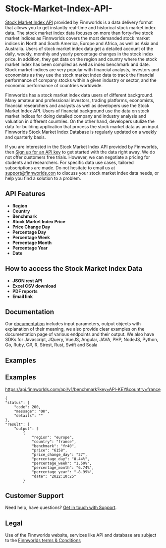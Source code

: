 # Stock-Market-Index-API-
<p><a href="https://finnworlds.com/stock-market-index-api/">Stock Market Index API</a> provided by Finnworlds is a data delivery format that allows you to get instantly real-time and historical stock market index data. The stock market index data focuses on more than forty-five stock market indices as Finnworlds covers the most demanded stock market indices in North and South America, Europe and Africa, as well as Asia and Australia. Users of stock market index data get a detailed account of the daily,  weekly, monthly and yearly percentage changes in the stock index price. In addition, they get data on the region and country where the stock market index has been compiled as well as index benchmark and date. Stock market indices are very popular with financial analysts, investors and economists as they use the stock market index data to track the financial performance of company stocks within a given industry or sector, and the economic performance of countries worldwide. 

Finnworlds has a stock market index data users of different background. Many amateur and professional investors, trading platforms, economists, financial researchers and analysts as well as developers use the Stock Market Index API. Users of financial background use the data on stock market indices for doing detailed company and industry analysis and valuation in different countries. On the other hand, developers utulize the data for building application that process the stock market data as an input. Finnworlds Stock Market Index Database is regularly updated on a weekly and quarterly basis. 

If you are interested in the Stock Market Index API provided by Finnworlds, then <a href="https://finnworlds.com/pricing">Sign up for an API key</a> to get started with the data right away. We do not offer customers free trials. However, we can negotiate a pricing for students and researchers. For specific data use cases, tailored subscriptions are made. Do not hesitate to email us at support@finnworlds.con to discuss your stock market index data needs, or help you find a solution to a problem. 

<h2>API Features</h2>
<ul><li><strong>Region</strong></li>
<li><strong>Country</strong></li>
<li><strong>Benchmark</strong></li>
<li><strong>Stock Market Index Price</strong></li>
<li><strong>Price Change Day</strong></li>
<li><strong>Percentage Day</strong></li>
<li><strong>Percentage Week</strong></li>
<li><strong>Percentage Month</strong></li>
<li><strong>Percentage Year</strong></li>
<li><strong>Date</strong></li></ul>

<h2>How to access the Stock Market Index Data</h2>



<ul><li><strong>JSON rest API</strong></li><li><strong>Excel CSV download</strong></li><li><strong>PDF reports</strong></li><li><strong>Email link</strong></li></ul>


<h2>Documentation</h2>


Our <a href="https://finnworlds.com/documentation">documentation</a> includes input parameters, output objects with explanation of their meaning, we also provide clear examples on the documentation page of various endpoints and their output. We also have SDKs for Javascript, JQuery, VueJS, Angular, JAVA, PHP, NodeJS, Python, Go, Ruby, C#, R, Strest, Rust, Swift and Scala</p>

<h2>Examples</h2>

<h2>Examples</h2>

https://api.finnworlds.com/api/v1/benchmark?key=API-KEY&country=france


    {
    "status": {
        "code": 200,
        "message": "OK",
        "details": ""
    },
    "result": {
        "output": [
            {
                "region": "europe",
                "country": "france",
                "benchmark": "fr40",
                "price": "6158",
                "price_change_day": "27",
                "percentage_day": "0.44%",
                "percentage_week": "1.50%",
                "percentage_month": "6.74%",
                "percentage_year": "-8.99%",
                "date": "2022:10:25"
            }

   

    
<h2>Customer Support</h2>

<p>Need help, have questions? <a href="mailto:support@finnworlds.com">Get in touch with Support</a>.</p>

<h2>Legal</h2>

<p>Use of the Finnworlds website, services like API and database are subject to the&nbsp;<a href="https://finnworlds.com/legal/terms-and-conditions-on-finnworlds-data/">Finnworlds terms &amp; Conditions</a></p>



























